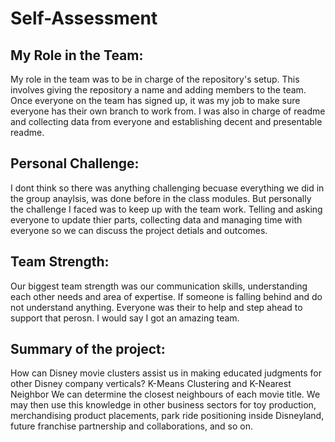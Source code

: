 # Self-Assessment

## My Role in the Team: 

My role in the team was to be in charge of the repository's setup. This involves giving the repository a name and adding members to the team. Once everyone on the team has signed up, it was my job to make sure everyone has their own branch to work from. I was also in charge of readme and collecting data from everyone and establishing decent and presentable readme. 

## Personal Challenge: 

I dont think so there was anything challenging becuase everything we did in the group anaylsis, was done before in the class modules. But personally the challenge I faced was to keep up with the team work. Telling and asking everyone to update thier parts, collecting data and managing time with everyone so we can discuss the project detials and outcomes. 

## Team Strength: 

Our biggest team strength was our communication skills, understanding each other needs and area of expertise. If someone is falling behind and do not understand anything. Everyone was their to help and step ahead to support that perosn. I would say I got an amazing team. 

## Summary of the project: 

How can Disney movie clusters assist us in making educated judgments for other Disney company verticals?
K-Means Clustering and K-Nearest Neighbor
We can determine the closest neighbours of each movie title. We may then use this knowledge in other business sectors for toy production, merchandising product placements, park ride positioning inside Disneyland, future franchise partnership and collaborations, and so on. 
